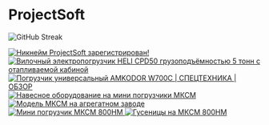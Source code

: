 # ProjectSoft

![GitHub Streak](http://github-readme-streak-stats.herokuapp.com?user=ProjectSoft-STUDIONIONS&locale=ru&mode=weekly)

<a href="https://mynickname.com/projectsoft" target="_blank">
	<img src="https://mynickname.com/img.php?nick=ProjectSoft&sert=2&text=t5" alt="Никнейм ProjectSoft зарегистрирован!" border="0" />
</a>

<!-- prettier-ignore-start -->
<!-- BEGIN EXAMPLE-YOUTUBE-CARDS -->
<a href="https://www.youtube.com/watch?v=k38pQ8A0ZL0">
  <picture>
    <source media="(prefers-color-scheme: dark)" srcset="https://ytcards.demolab.com/?id=k38pQ8A0ZL0&title=%D0%92%D0%B8%D0%BB%D0%BE%D1%87%D0%BD%D1%8B%D0%B9+%D1%8D%D0%BB%D0%B5%D0%BA%D1%82%D1%80%D0%BE%D0%BF%D0%BE%D0%B3%D1%80%D1%83%D0%B7%D1%87%D0%B8%D0%BA+HELI+CPD50+%D0%B3%D1%80%D1%83%D0%B7%D0%BE%D0%BF%D0%BE%D0%B4%D1%8A%D1%91%D0%BC%D0%BD%D0%BE%D1%81%D1%82%D1%8C%D1%8E+5+%D1%82%D0%BE%D0%BD%D0%BD+%D1%81+%D0%BE%D1%82%D0%B0%D0%BF%D0%BB%D0%B8%D0%B2%D0%B0%D0%B5%D0%BC%D0%BE%D0%B9+%D0%BA%D0%B0%D0%B1%D0%B8%D0%BD%D0%BE%D0%B9&lang=en&timestamp=1691487350&background_color=%230d1117&title_color=%23ffffff&stats_color=%23dedede&max_title_lines=2&width=250&border_radius=5&duration=69">
    <img src="https://ytcards.demolab.com/?id=k38pQ8A0ZL0&title=%D0%92%D0%B8%D0%BB%D0%BE%D1%87%D0%BD%D1%8B%D0%B9+%D1%8D%D0%BB%D0%B5%D0%BA%D1%82%D1%80%D0%BE%D0%BF%D0%BE%D0%B3%D1%80%D1%83%D0%B7%D1%87%D0%B8%D0%BA+HELI+CPD50+%D0%B3%D1%80%D1%83%D0%B7%D0%BE%D0%BF%D0%BE%D0%B4%D1%8A%D1%91%D0%BC%D0%BD%D0%BE%D1%81%D1%82%D1%8C%D1%8E+5+%D1%82%D0%BE%D0%BD%D0%BD+%D1%81+%D0%BE%D1%82%D0%B0%D0%BF%D0%BB%D0%B8%D0%B2%D0%B0%D0%B5%D0%BC%D0%BE%D0%B9+%D0%BA%D0%B0%D0%B1%D0%B8%D0%BD%D0%BE%D0%B9&lang=en&timestamp=1691487350&background_color=%23ffffff&title_color=%2324292f&stats_color=%2357606a&max_title_lines=2&width=250&border_radius=5&duration=69" alt="Вилочный электропогрузчик HELI CPD50 грузоподъёмностью 5 тонн с отапливаемой кабиной" title="Вилочный электропогрузчик HELI CPD50 грузоподъёмностью 5 тонн с отапливаемой кабиной">
  </picture>
</a>
<a href="https://www.youtube.com/watch?v=5yVacoNXdY4">
  <picture>
    <source media="(prefers-color-scheme: dark)" srcset="https://ytcards.demolab.com/?id=5yVacoNXdY4&title=%D0%9F%D0%BE%D0%B3%D1%80%D1%83%D0%B7%D1%87%D0%B8%D0%BA+%D1%83%D0%BD%D0%B8%D0%B2%D0%B5%D1%80%D1%81%D0%B0%D0%BB%D1%8C%D0%BD%D1%8B%D0%B9+AMKODOR+W700C+%7C+%D0%A1%D0%9F%D0%95%D0%A6%D0%A2%D0%95%D0%A5%D0%9D%D0%98%D0%9A%D0%90+%7C+%D0%9E%D0%91%D0%97%D0%9E%D0%A0&lang=en&timestamp=1690118526&background_color=%230d1117&title_color=%23ffffff&stats_color=%23dedede&max_title_lines=2&width=250&border_radius=5&duration=252">
    <img src="https://ytcards.demolab.com/?id=5yVacoNXdY4&title=%D0%9F%D0%BE%D0%B3%D1%80%D1%83%D0%B7%D1%87%D0%B8%D0%BA+%D1%83%D0%BD%D0%B8%D0%B2%D0%B5%D1%80%D1%81%D0%B0%D0%BB%D1%8C%D0%BD%D1%8B%D0%B9+AMKODOR+W700C+%7C+%D0%A1%D0%9F%D0%95%D0%A6%D0%A2%D0%95%D0%A5%D0%9D%D0%98%D0%9A%D0%90+%7C+%D0%9E%D0%91%D0%97%D0%9E%D0%A0&lang=en&timestamp=1690118526&background_color=%23ffffff&title_color=%2324292f&stats_color=%2357606a&max_title_lines=2&width=250&border_radius=5&duration=252" alt="Погрузчик универсальный AMKODOR W700C | СПЕЦТЕХНИКА | ОБЗОР" title="Погрузчик универсальный AMKODOR W700C | СПЕЦТЕХНИКА | ОБЗОР">
  </picture>
</a>
<a href="https://www.youtube.com/watch?v=8idvcJyKXFA">
  <picture>
    <source media="(prefers-color-scheme: dark)" srcset="https://ytcards.demolab.com/?id=8idvcJyKXFA&title=%D0%9D%D0%B0%D0%B2%D0%B5%D1%81%D0%BD%D0%BE%D0%B5+%D0%BE%D0%B1%D0%BE%D1%80%D1%83%D0%B4%D0%BE%D0%B2%D0%B0%D0%BD%D0%B8%D0%B5+%D0%BD%D0%B0+%D0%BC%D0%B8%D0%BD%D0%B8+%D0%BF%D0%BE%D0%B3%D1%80%D1%83%D0%B7%D1%87%D0%B8%D0%BA%D0%B8+%D0%9C%D0%9A%D0%A1%D0%9C&lang=en&timestamp=1657096725&background_color=%230d1117&title_color=%23ffffff&stats_color=%23dedede&max_title_lines=2&width=250&border_radius=5&duration=25">
    <img src="https://ytcards.demolab.com/?id=8idvcJyKXFA&title=%D0%9D%D0%B0%D0%B2%D0%B5%D1%81%D0%BD%D0%BE%D0%B5+%D0%BE%D0%B1%D0%BE%D1%80%D1%83%D0%B4%D0%BE%D0%B2%D0%B0%D0%BD%D0%B8%D0%B5+%D0%BD%D0%B0+%D0%BC%D0%B8%D0%BD%D0%B8+%D0%BF%D0%BE%D0%B3%D1%80%D1%83%D0%B7%D1%87%D0%B8%D0%BA%D0%B8+%D0%9C%D0%9A%D0%A1%D0%9C&lang=en&timestamp=1657096725&background_color=%23ffffff&title_color=%2324292f&stats_color=%2357606a&max_title_lines=2&width=250&border_radius=5&duration=25" alt="Навесное оборудование на мини погрузчики МКСМ" title="Навесное оборудование на мини погрузчики МКСМ">
  </picture>
</a>
<a href="https://www.youtube.com/watch?v=8nx1kQwNQd8">
  <picture>
    <source media="(prefers-color-scheme: dark)" srcset="https://ytcards.demolab.com/?id=8nx1kQwNQd8&title=%D0%9C%D0%BE%D0%B4%D0%B5%D0%BB%D1%8C+%D0%9C%D0%9A%D0%A1%D0%9C+%D0%BD%D0%B0+%D0%B0%D0%B3%D1%80%D0%B5%D0%B3%D0%B0%D1%82%D0%BD%D0%BE%D0%BC+%D0%B7%D0%B0%D0%B2%D0%BE%D0%B4%D0%B5&lang=en&timestamp=1657096680&background_color=%230d1117&title_color=%23ffffff&stats_color=%23dedede&max_title_lines=2&width=250&border_radius=5&duration=33">
    <img src="https://ytcards.demolab.com/?id=8nx1kQwNQd8&title=%D0%9C%D0%BE%D0%B4%D0%B5%D0%BB%D1%8C+%D0%9C%D0%9A%D0%A1%D0%9C+%D0%BD%D0%B0+%D0%B0%D0%B3%D1%80%D0%B5%D0%B3%D0%B0%D1%82%D0%BD%D0%BE%D0%BC+%D0%B7%D0%B0%D0%B2%D0%BE%D0%B4%D0%B5&lang=en&timestamp=1657096680&background_color=%23ffffff&title_color=%2324292f&stats_color=%2357606a&max_title_lines=2&width=250&border_radius=5&duration=33" alt="Модель МКСМ на агрегатном заводе" title="Модель МКСМ на агрегатном заводе">
  </picture>
</a>
<a href="https://www.youtube.com/watch?v=Vz4zijAk4aA">
  <picture>
    <source media="(prefers-color-scheme: dark)" srcset="https://ytcards.demolab.com/?id=Vz4zijAk4aA&title=%D0%9C%D0%B8%D0%BD%D0%B8+%D0%BF%D0%BE%D0%B3%D1%80%D1%83%D0%B7%D1%87%D0%B8%D0%BA+%D0%9C%D0%9A%D0%A1%D0%9C+800%D0%9D%D0%9C&lang=en&timestamp=1657096647&background_color=%230d1117&title_color=%23ffffff&stats_color=%23dedede&max_title_lines=2&width=250&border_radius=5&duration=416">
    <img src="https://ytcards.demolab.com/?id=Vz4zijAk4aA&title=%D0%9C%D0%B8%D0%BD%D0%B8+%D0%BF%D0%BE%D0%B3%D1%80%D1%83%D0%B7%D1%87%D0%B8%D0%BA+%D0%9C%D0%9A%D0%A1%D0%9C+800%D0%9D%D0%9C&lang=en&timestamp=1657096647&background_color=%23ffffff&title_color=%2324292f&stats_color=%2357606a&max_title_lines=2&width=250&border_radius=5&duration=416" alt="Мини погрузчик МКСМ 800НМ" title="Мини погрузчик МКСМ 800НМ">
  </picture>
</a>
<a href="https://www.youtube.com/watch?v=5WNr37cJy9c">
  <picture>
    <source media="(prefers-color-scheme: dark)" srcset="https://ytcards.demolab.com/?id=5WNr37cJy9c&title=%D0%93%D1%83%D1%81%D0%B5%D0%BD%D0%B8%D1%86%D1%8B+%D0%BD%D0%B0+%D0%9C%D0%9A%D0%A1%D0%9C+800%D0%9D%D0%9C&lang=en&timestamp=1657096599&background_color=%230d1117&title_color=%23ffffff&stats_color=%23dedede&max_title_lines=2&width=250&border_radius=5&duration=71">
    <img src="https://ytcards.demolab.com/?id=5WNr37cJy9c&title=%D0%93%D1%83%D1%81%D0%B5%D0%BD%D0%B8%D1%86%D1%8B+%D0%BD%D0%B0+%D0%9C%D0%9A%D0%A1%D0%9C+800%D0%9D%D0%9C&lang=en&timestamp=1657096599&background_color=%23ffffff&title_color=%2324292f&stats_color=%2357606a&max_title_lines=2&width=250&border_radius=5&duration=71" alt="Гусеницы на МКСМ 800НМ" title="Гусеницы на МКСМ 800НМ">
  </picture>
</a>
<!-- END EXAMPLE-YOUTUBE-CARDS -->
<!-- prettier-ignore-end -->
